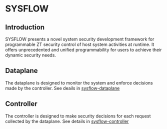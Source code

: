 # SYSFLOW

## Introduction
SYSFLOW presents a novel system security development framework for programmable ZT security control of host system activities at runtime. It offers unprecedented and unified programmability for users to achieve their dynamic security needs.

## Dataplane
The dataplane is designed to monitor the system and enforce decisions made by the controller. See deails in [sysflow-dataplane](https://github.com/successlab/sysflow/tree/main/sysflow-dataplane)

## Controller
The controller is designed to make security decisions for each request collected by the dataplane. See details in [sysflow-controller](https://github.com/successlab/sysflow/tree/main/sysflow-controller)
